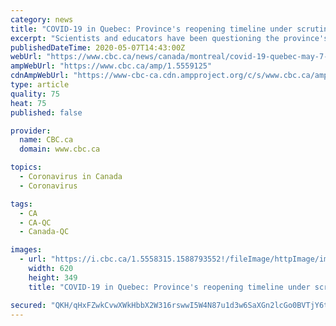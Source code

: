 ```yaml
---
category: news
title: "COVID-19 in Quebec: Province's reopening timeline under scrutiny"
excerpt: "Scientists and educators have been questioning the province's eagerness to reopen as hospitals in Montreal, the epicentre of the pandemic in Canada."
publishedDateTime: 2020-05-07T14:43:00Z
webUrl: "https://www.cbc.ca/news/canada/montreal/covid-19-quebec-may-7-1.5559125"
ampWebUrl: "https://www.cbc.ca/amp/1.5559125"
cdnAmpWebUrl: "https://www-cbc-ca.cdn.ampproject.org/c/s/www.cbc.ca/amp/1.5559125"
type: article
quality: 75
heat: 75
published: false

provider:
  name: CBC.ca
  domain: www.cbc.ca

topics:
  - Coronavirus in Canada
  - Coronavirus

tags:
  - CA
  - CA-QC
  - Canada-QC

images:
  - url: "https://i.cbc.ca/1.5558315.1588793552!/fileImage/httpImage/image.jpg_gen/derivatives/16x9_620/romeo-boudreau-pepe.jpg"
    width: 620
    height: 349
    title: "COVID-19 in Quebec: Province's reopening timeline under scrutiny"

secured: "QKH/qHxFZwkCvwXWkHbbX2W316rswwI5W4N87u1d3w6SaXGn2lcGo0BVTjY6tTj895RQXozpvBk6gHw03xcLSisZFmLayGtpb4yJElfJA1nEb/RWvN7B849eS4cdg+eSNeWD8Kf11DPGYMHM+c/LT1B75U5VEoFtAy7Xrv1sw3i1bSJ6onuHWbOu+iftqif2V13IuGSa4YXkFdyoIQFWOKDCaBT/Pi1an53AwFlA86evFCIfTlU45bJw4ucSoPeY/qcdbD4ZsUtHeobY3ZjW3L7TFF25QEcZRVxYr2+ROxTyaGqaYrurys+CXtoxmgGwYUecV2oHBm0dWYSWd2k+8sk4CInCQS9Q6+ZKUPfJlVQZOLnFTp3Klerd9V6EQe6puRl1jvNOpePLov6Mvu9mC6iylWQykgfFC6U7eGpeedLfP+6LweOIvB2N6DF7LAWBEn6ldY4qNujgkc4qk+4IEYFwLkwc4WU2cjxcuO/ZrvA=;EDR3ApAP4+VAkUo/R2WxSw=="
---
```


